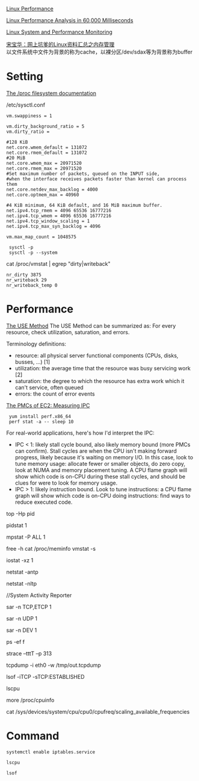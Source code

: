 
[Linux Performance](http://www.brendangregg.com/linuxperf.html)

[Linux Performance Analysis in 60,000 Milliseconds](https://medium.com/netflix-techblog/linux-performance-analysis-in-60-000-milliseconds-accc10403c55)


[Linux System and Performance Monitoring](http://www.ufsdump.org/papers/linuxcon2010-linux-monitoring.pdf)


[宋宝华：网上坑爹的Linux资料汇总之内存管理](https://mp.weixin.qq.com/s/4N6MxrR3t68WqJhaOcDJ2Q)  
以文件系统中文件为背景的称为cache，以裸分区/dev/sdax等为背景称为buffer

# Setting

[The /proc filesystem documentation ](http://linuxinsight.com/proc_filesystem.html)
  
/etc/sysctl.conf
```
vm.swappiness = 1
	
vm.dirty_background_ratio = 5
vm.dirty_ratio = 

#128 KiB
net.core.wmem_default = 131072
net.core.rmem_default = 131072
#20 MiB
net.core.wmem_max = 20971520
net.core.rmem_max = 20971520
#Set maximum number of packets, queued on the INPUT side, 
#when the interface receives packets faster than kernel can process them
net.core.netdev_max_backlog = 4000
net.core.optmem_max = 40960

#4 KiB minimum, 64 KiB default, and 16 MiB maximum buffer.	
net.ipv4.tcp_rmem = 4096 65536 16777216
net.ipv4.tcp_wmem = 4096 65536 16777216
net.ipv4.tcp_window_scaling = 1
net.ipv4.tcp_max_syn_backlog = 4096

vm.max_map_count = 1048575
```
```
 sysctl -p
 sysctl -p --system
```
cat /proc/vmstat | egrep "dirty|writeback"

	nr_dirty 3875
	nr_writeback 29
	nr_writeback_temp 0


# Performance

[The USE Method](http://www.brendangregg.com/usemethod.html)
The USE Method can be summarized as:  For every resource, check utilization, saturation, and errors.

Terminology definitions:
* resource: all physical server functional components (CPUs, disks, busses, ...) [1]
* utilization: the average time that the resource was busy servicing work [2]
* saturation: the degree to which the resource has extra work which it can't service, often queued
* errors: the count of error events


[The PMCs of EC2: Measuring IPC](http://www.brendangregg.com/blog/2017-05-04/the-pmcs-of-ec2.html)
```
 yum install perf.x86_64
 perf stat -a -- sleep 10
```
For real-world applications, here's how I'd interpret the IPC:
* IPC < 1: likely stall cycle bound, also likely memory bound (more PMCs can confirm). Stall cycles are when the CPU isn't making forward progress, likely because it's waiting on memory I/O. In this case, look to tune memory usage: allocate fewer or smaller objects, do zero copy, look at NUMA and memory placement tuning. A CPU flame graph will show which code is on-CPU during these stall cycles, and should be clues for were to look for memory usage.
* IPC > 1: likely instruction bound. Look to tune instructions: a CPU flame graph will show which code is on-CPU doing instructions: find ways to reduce executed code.


top -Hp pid

pidstat 1

mpstat -P ALL 1

free -h
cat /proc/meminfo
vmstat -s


iostat -xz 1

netstat -antp

netstat -nltp

//System Activity Reporter

sar -n TCP,ETCP 1

sar -n UDP 1

sar -n DEV 1

ps -ef f


strace –tttT –p 313

tcpdump -i eth0 -w /tmp/out.tcpdump

lsof -iTCP -sTCP:ESTABLISHED

lscpu

more /proc/cpuinfo

cat /sys/devices/system/cpu/cpu0/cpufreq/scaling_available_frequencies

# Command

```
systemctl enable iptables.service
```

```
lscpu

lsof
```
